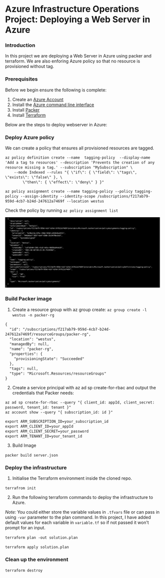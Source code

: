 # Azure Infrastructure Operations Project: Deploying a Web Server in Azure

### Introduction

In this project we are deploying a Web Server in Azure using packer and terraform. We are also enforing Azure policy so that no resource is provisioned without tag.

### Prerequisites

Before we begin ensure the following is complete:

1. Create an [Azure Account](https://portal.azure.com) 
2. Install the [Azure command line interface](https://docs.microsoft.com/en-us/cli/azure/install-azure-cli?view=azure-cli-latest)
3. Install [Packer](https://www.packer.io/downloads)
4. Install [Terraform](https://www.terraform.io/downloads.html)


Below are the steps to deploy webserver in Azure:

### Deploy Azure policy

We can create a policy that ensures all provisioned resources are tagged.

```
az policy definition create --name  tagging-policy  --display-name 'Add a tag to resources' --description 'Prevents the creation of any resource missing a tag.' --subscription "MySubscription" \
    --mode Indexed --rules "{ \"if\": { \"field\": \"tags\", \"exists\": \"false\" }, \
        \"then\": { \"effect\": \"deny\" } }"
```

```
az policy assignment create --name tagging-policy --policy tagging-policy --assign-identity --identity-scope /subscriptions/f217ab79-959d-4cb7-b24d-247612a7469f --location westus
```

Check the policy by running `az policy assignment list`

![azure-policy](azure-policy.png)

### Build Packer image

1. Create a resource group with az group create: `az group create -l westus -n packer-rg`

```
{
  "id": "/subscriptions/f217ab79-959d-4cb7-b24d-247612a7469f/resourceGroups/packer-rg",
  "location": "westus",
  "managedBy": null,
  "name": "packer-rg",
  "properties": {
    "provisioningState": "Succeeded"
  },
  "tags": null,
  "type": "Microsoft.Resources/resourceGroups"
}
```

2. Create a service principal with az ad sp create-for-rbac and output the credentials that Packer needs:

```
az ad sp create-for-rbac --query "{ client_id: appId, client_secret: password, tenant_id: tenant }"
az account show --query "{ subscription_id: id }"
```

```
export ARM_SUBSCRIPTION_ID=your_subscription_id
export ARM_CLIENT_ID=your_appId
export ARM_CLIENT_SECRET=your_password
export ARM_TENANT_ID=your_tenant_id
```

3. Build Image

`packer build server.json`

### Deploy the infrastructure

1. Initialise the Terraform environment inside the cloned repo.

`terrafrom init`

2. Run the following terraform commands to deploy the infrastructure to Azure.

*Note:* You could either store the variable values in `.tfvars` file or can pass in using `-var` parameter to the plan command. In this project, I have added default values for each variable in `variable.tf` so if not passed it won't prompt for an input. 

`terraform plan -out solution.plan`

`terraform apply solution.plan`

### Clean up the environment

`terraform destroy`

